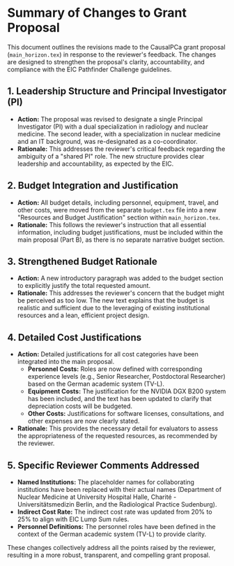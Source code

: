 # Summary of Changes to Grant Proposal

This document outlines the revisions made to the CausalPCa grant proposal (`main_horizon.tex`) in response to the reviewer's feedback. The changes are designed to strengthen the proposal's clarity, accountability, and compliance with the EIC Pathfinder Challenge guidelines.

## 1. Leadership Structure and Principal Investigator (PI)

*   **Action:** The proposal was revised to designate a single Principal Investigator (PI) with a dual specialization in radiology and nuclear medicine. The second leader, with a specialization in nuclear medicine and an IT background, was re-designated as a co-coordinator.
*   **Rationale:** This addresses the reviewer's critical feedback regarding the ambiguity of a "shared PI" role. The new structure provides clear leadership and accountability, as expected by the EIC.

## 2. Budget Integration and Justification

*   **Action:** All budget details, including personnel, equipment, travel, and other costs, were moved from the separate `budget.tex` file into a new "Resources and Budget Justification" section within `main_horizon.tex`.
*   **Rationale:** This follows the reviewer's instruction that all essential information, including budget justifications, must be included within the main proposal (Part B), as there is no separate narrative budget section.

## 3. Strengthened Budget Rationale

*   **Action:** A new introductory paragraph was added to the budget section to explicitly justify the total requested amount.
*   **Rationale:** This addresses the reviewer's concern that the budget might be perceived as too low. The new text explains that the budget is realistic and sufficient due to the leveraging of existing institutional resources and a lean, efficient project design.

## 4. Detailed Cost Justifications

*   **Action:** Detailed justifications for all cost categories have been integrated into the main proposal.
    *   **Personnel Costs:** Roles are now defined with corresponding experience levels (e.g., Senior Researcher, Postdoctoral Researcher) based on the German academic system (TV-L).
    *   **Equipment Costs:** The justification for the NVIDIA DGX B200 system has been included, and the text has been updated to clarify that depreciation costs will be budgeted.
    *   **Other Costs:** Justifications for software licenses, consultations, and other expenses are now clearly stated.
*   **Rationale:** This provides the necessary detail for evaluators to assess the appropriateness of the requested resources, as recommended by the reviewer.

## 5. Specific Reviewer Comments Addressed

*   **Named Institutions:** The placeholder names for collaborating institutions have been replaced with their actual names (Department of Nuclear Medicine at University Hospital Halle, Charité - Universitätsmedizin Berlin, and the Radiological Practice Sudenburg).
*   **Indirect Cost Rate:** The indirect cost rate was updated from 20% to 25% to align with EIC Lump Sum rules.
*   **Personnel Definitions:** The personnel roles have been defined in the context of the German academic system (TV-L) to provide clarity.

These changes collectively address all the points raised by the reviewer, resulting in a more robust, transparent, and compelling grant proposal.
